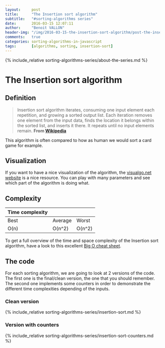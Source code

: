 ```yaml
---
layout:     post
title:      "The Insertion sort algorithm"
subtitle:   "#sorting-algorithms series"
date:       2016-03-15 12:07:11
author:     "Benoit VALLON"
header-img: "/img/2016-03-15-the-insertion-sort-algorithm/post-the-insertion-sort-algorithm.jpg"
comments:   true
categories: sorting-algorithms-in-javascript
tags:       [algorithms, sorting, insertion-sort]
---
```


{% include_relative sorting-algorithms-series/about-the-series.md %}

# The Insertion sort algorithm

## Definition

> Insertion sort algorithm iterates, consuming one input element each repetition, and growing a sorted output list. Each iteration removes one element from the input data, finds the location it belongs within the sorted list, and inserts it there. It repeats until no input elements remain.
**From [Wikipedia](https://en.wikipedia.org/wiki/Insertion_sort)**

This algorithm is often compared to how as human we would sort a card game for example.

## Visualization

If you want to have a nice visualization of the algorithm, the [visualgo.net website](https://visualgo.net/en/sorting) is a nice resource. You can play with many parameters and see which part of the algorithm is doing what.

## Complexity

Time complexity |||
--- | --- | ---
Best|Average|Worst
O(n) | O(n^2) | O(n^2)

To get a full overview of the time and space complexity of the Insertion sort algorithm, have a look to this excellent [Big O cheat sheet](http://bigocheatsheet.com/).

## The code

For each sorting algorithm, we are going to look at 2 versions of the code. The first one is the final/clean version, the one that you should remember. The second one implements some counters in order to demonstrate the different time complexities depending of the inputs.

### Clean version

{% include_relative sorting-algorithms-series/insertion-sort.md %}

### Version with counters

{% include_relative sorting-algorithms-series/insertion-sort-counters.md %}
